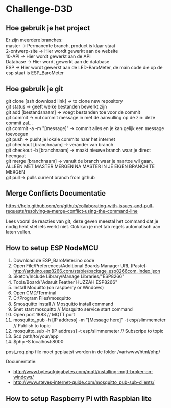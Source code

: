 # Challenge-D3D

## Hoe gebruik je het project
Er zijn meerdere branches:<br/>
master -> Permanente branch, product is klaar staat<br/>
2-ontwerp-site -> Hier wordt gewerkt aan de website<br/>
10-API -> Hier wordt gewerkt aan de API<br/>
Database -> Hier wordt gewerkt aan de database<br/>
ESP -> Hier wordt gewerkt aan de LED-BaroMeter, de main code die op de esp staat is ESP_BaroMeter<br/>

## Hoe gebruik je git
git clone [ssh download link] -> to clone new repository<br/>
git status -> geeft welke bestanden bewerkt zijn<br/>
git add [bestandsnaam] -> voegt bestanden toe voor de commit<br/>
git commit -> vul commit message in met de aanvulling op de zin: deze commit zal...<br/>
git commit -a -m "[message]" -> commit alles en je kan gelijk een message toevoegen<br/>
git push -> pusht je lokale commits naar het internet<br/>
git checkout [branchnaam] -> verander van branch<br/>
git checkout -b [branchnaam] -> maakt nieuwe branch waar je direct heengaat<br/>
git merge [branchnaam] -> vanuit de branch waar je naartoe wil gaan. ALLEEN MET MASTER MERGEN NA MASTER IN JE EIGEN BRANCH TE MERGEN<br/>
git pull -> pulls current branch from github<br/>

## Merge Conflicts Documentatie
https://help.github.com/en/github/collaborating-with-issues-and-pull-requests/resolving-a-merge-conflict-using-the-command-line
  
Lees vooral de reacties van git, deze geven meestal het command dat je nodig hebt stel iets werkt niet. Ook kan je met tab regels automatisch aan laten vullen.<br/>

## How to setup ESP NodeMCU
1.  Download de ESP_BaroMeter.ino code<br/>
2.  Open File/Preferences/Additional Boards Manager URL (Paste): http://arduino.esp8266.com/stable/package_esp8266com_index.json<br/>
3.  Sketch/Include Library/Manage Libraries/"ESP8266"
4.  Tools/Board/"Adaruit Feather HUZZAH ESP8266"<br/>
5.  Install Moquitto (on raspberry or Windows)<br/>
6.  Open CMD/Terminal<br/>
7.  C:\Program Files\mosquitto<br/>
8.  $mosquitto install    // Mosquitto install command<br/>
9.  $net start mosquitto  // Mosquitto service start command<br/>
10. Open port 1883   // MQTT port<br/>
11. mosquitto_pub -h [IP address] -m "[Message here]" -t esp/slimmemeter // Publish to topic<br/>
12. mosquitto_sub -h [IP address] -t esp/slimmemeter // Subscripe to topic<br/>
13. $cd path/to/your/app<br/>
14. $php -S localhost:8000<br/>

post_req.php file moet geplaatst worden in de folder /var/www/html/php/<br/>

Documentatie:<br/>
- http://www.bytesofgigabytes.com/mqtt/installing-mqtt-broker-on-windows/<br/>
- http://www.steves-internet-guide.com/mosquitto_pub-sub-clients/<br/>

## How to setup Raspberry Pi with Raspbian lite

